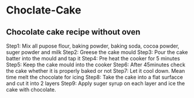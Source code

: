 # Choclate-Cake
## Chocolate cake recipe without oven

Step1: Mix all pupose flour, baking powder, baking soda, cocoa powder, suger powder and milk
Step2: Greese the cake mould
Step3: Pour the cake batter into the mould and tap it
Step4: Pre heat the cooker for 5 minutes
Step5: Keep the cake mould into the cooker
Step6: After 45minutes check the cake whether it is properly baked or not
Step7: Let it cool down. Mean time melt the chocolate for icing 
Step8: Take the cake into a flat surfacce and cut it into 2 layers
Step9: Apply suger syrup on each layer and ice the cake with chocolate.

